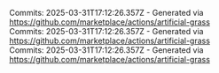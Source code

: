 Commits: 2025-03-31T17:12:26.357Z - Generated via https://github.com/marketplace/actions/artificial-grass
<br>
Commits: 2025-03-31T17:12:26.357Z - Generated via https://github.com/marketplace/actions/artificial-grass
<br>
Commits: 2025-03-31T17:12:26.357Z - Generated via https://github.com/marketplace/actions/artificial-grass
<br>
